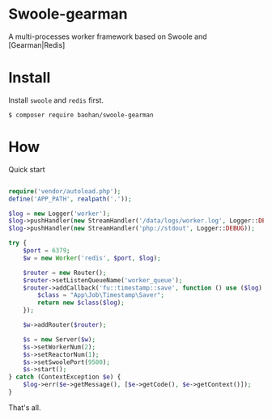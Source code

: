 Swoole-gearman
====

A multi-processes worker framework based on Swoole and [Gearman|Redis]

Install
====

Install `swoole` and `redis` first.

```
$ composer require baohan/swoole-gearman
```

How
====

Quick start

```php

require('vendor/autoload.php');
define('APP_PATH', realpath('.'));

$log = new Logger('worker');
$log->pushHandler(new StreamHandler('/data/logs/worker.log', Logger::DEBUG));
$log->pushHandler(new StreamHandler('php://stdout', Logger::DEBUG));

try {
    $port = 6379;
    $w = new Worker('redis', $port, $log);

    $router = new Router();
    $router->setListenQueueName('worker_queue');
    $router->addCallback('fu::timestamp::save', function () use ($log) {
        $class = "App\Job\Timestamp\Saver";
        return new $class($log);
    });

    $w->addRouter($router);

    $s = new Server($w);
    $s->setWorkerNum(2);
    $s->setReactorNum(1);
    $s->setSwoolePort(9500);
    $s->start();
} catch (ContextException $e) {
    $log->err($e->getMessage(), [$e->getCode(), $e->getContext()]);
}

```

That's all.

